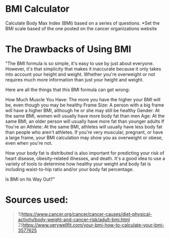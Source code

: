 # BMI Calculator 
Calculate Body Max Index (BMI) based on a series of questions.
*Set the BMI scale based of the one posted on the cancer organizations website 


# The Drawbacks of Using BMI 
"The BMI formula is so simple, it's easy to use by just about everyone. However, it's that simplicity that makes it inaccurate because it only takes into account your height and weight. Whether you're overweight or not requires much more information than just your height and weight.

Here are all the things that this BMI formula can get wrong:

How Much Muscle You Have: The more you have the higher your BMI will be, even though you may be healthy
Frame Size: A person with a big frame will have a higher BMI, although he or she may still be healthy
Gender: At the same BMI, women will usually have more body fat than men
Age: At the same BMI, an older person will usually have more fat than younger adults
If You're an Athlete: At the same BMI, athletes will usually have less body fat than people who aren't athletes.
If you're very muscular, pregnant, or have a large frame, your BMI calculation may show you as overweight or obese, even when you're not.

How your body fat is distributed is also important for predicting your risk of heart disease, obesity-related illnesses, and death. It's a good idea to use a variety of tools to determine how healthy your weight and body fat is including waist-to-hip ratio and/or your body fat percentage.

Is BMI on Its Way Out?"

# Sources used:
> 1)https://www.cancer.org/cancer/cancer-causes/diet-physical-activity/body-weight-and-cancer-risk/adult-bmi.html
> 2)https://www.verywellfit.com/your-bmi-how-to-calculate-your-bmi-3577625
